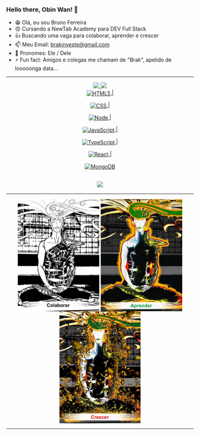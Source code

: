 ### Hello there, Obin Wan! 👋


- 😁 Olá, eu sou Bruno Ferreira
- 😍 Cursando a NewTab Academy para DEV Full Stack
- 👍 Buscando uma vaga para colaborar, aprender e crescer
- 📫 Meu Email: brakinveste@gmail.com
- 🧔 Pronomes: Ele / Dele
- ⚡ Fun fact: Amigos e colegas me chamam de "Brak", apelido de looooonga data...

  
  
<div align="center">
  <hr size="10">
  <a href="https://github.com/Brakinveste">
  <img height="130em" src="https://github-readme-stats.vercel.app/api?username=Brakinveste&show_icons=true&theme=dark&include_all_commits=true&count_private=true"/>
  <img height="130em" src="https://github-readme-stats.vercel.app/api/top-langs/?username=Brakinveste&layout=compact&langs_count=7&theme=dark"/>
</div>
  
<div align="center" style="display: inline_block">
  <img align="center" alt="HTML5" height="35" width="85" 
       src="https://img.shields.io/badge/HTML5-E34F26?style=for-the-badge&logo=html5&logoColor=white"> |
  
  <img align="center" alt="CSS" height="35" width="85" 
       src="https://img.shields.io/badge/CSS3-1572B6?style=for-the-badge&logo=css3&logoColor=white"> |
  
  <img align="center" alt="Node" height="35" width="85" 
       src="https://img.shields.io/badge/Node.js-43853D?style=for-the-badge&logo=node.js&logoColor=white"> |
  
  <img align="center" alt="JavaScript" height="35" width="85" 
       src="https://img.shields.io/badge/JavaScript-F7DF1E?style=for-the-badge&logo=javascript&logoColor=black"> | 
  
  <img align="center" alt="TypeScript" height="35" width="85" 
       src="https://img.shields.io/badge/TypeScript-007ACC?style=for-the-badge&logo=typescript&logoColor=white"> |
  
  <img align="center" alt="React" height="35" width="85" 
       src="https://img.shields.io/badge/React-20232A?style=for-the-badge&logo=react&logoColor=61DAFB"> |
  
  <img align="center" alt="MongoDB" height="35" width="85" 
       src="https://img.shields.io/badge/MongoDB-4EA94B?style=for-the-badge&logo=mongodb&logoColor=white"> 
  
    
</div>
  
<br>

<div align="center">
    <a href="https://www.linkedin.com/in/bruno-front-end" target="_blank"><img src="https://img.shields.io/badge/-LinkedIn-%230077B5?style=for-the-badge&logo=linkedin&logoColor=white"></a> 
 </div>
  
<div align="center"> 
  <hr size="10">
    <img align="center" alt="Colaborar" height="300em" src="https://github.com/Brakinveste/Brakinveste/blob/main/colaborar.jpg">
   <img align="center" alt="Aprender" height="300em" src="https://github.com/Brakinveste/Brakinveste/blob/main/aprender.jpg">
  <img align="center" alt="Crescer" height="300em" src="https://github.com/Brakinveste/Brakinveste/blob/main/crescer.jpg">
  <hr size="10">
</div>
  
  
 
